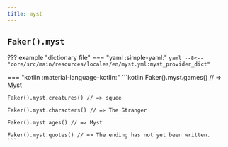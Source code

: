 ```yaml
---
title: myst
---
```


## `Faker().myst`

??? example "dictionary file"
    === "yaml :simple-yaml:"
        ```yaml
        --8<-- "core/src/main/resources/locales/en/myst.yml:myst_provider_dict"
        ```

=== "kotlin :material-language-kotlin:"
    ```kotlin
    Faker().myst.games() // => Myst

    Faker().myst.creatures() // => squee

    Faker().myst.characters() // => The Stranger

    Faker().myst.ages() // => Myst

    Faker().myst.quotes() // => The ending has not yet been written.
    ```
